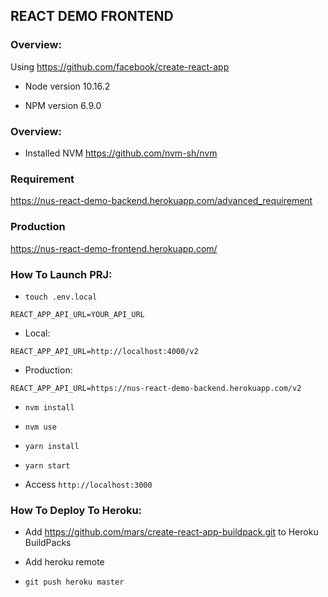 REACT DEMO FRONTEND
---

### Overview:

Using https://github.com/facebook/create-react-app

* Node version
10.16.2

* NPM version
6.9.0

### Overview:

- Installed NVM https://github.com/nvm-sh/nvm

### Requirement

https://nus-react-demo-backend.herokuapp.com/advanced_requirement

### Production

https://nus-react-demo-frontend.herokuapp.com/

### How To Launch PRJ:

- `touch .env.local`

```
REACT_APP_API_URL=YOUR_API_URL
```
  + Local:
  ```
  REACT_APP_API_URL=http://localhost:4000/v2
  ```

  + Production:
  ```
  REACT_APP_API_URL=https://nus-react-demo-backend.herokuapp.com/v2
  ```

- `nvm install`

- `nvm use`

- `yarn install`

- `yarn start`

- Access `http://localhost:3000`

### How To Deploy To Heroku:

- Add https://github.com/mars/create-react-app-buildpack.git to Heroku BuildPacks

- Add heroku remote

- `git push heroku master`
